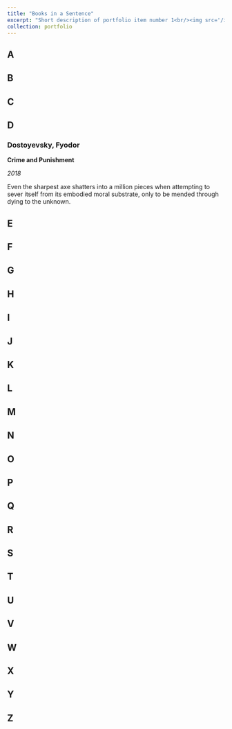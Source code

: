 ```yaml
---
title: "Books in a Sentence"
excerpt: "Short description of portfolio item number 1<br/><img src='/images/500x300.png'>"
collection: portfolio
---
```


## A



## B



## C



## D

### Dostoyevsky, Fyodor

**Crime and Punishment**

*2018*

Even the sharpest axe shatters into a million pieces when attempting to sever itself from its embodied moral substrate, only to be mended through dying to the unknown.




## E


## F



## G


## H



## I


## J



## K



## L



## M



## N



## O



## P


## Q


## R



## S



## T



## U



## V



## W



## X



## Y



## Z






